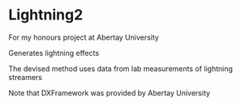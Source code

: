 # Lightning2
For my honours project at Abertay University

Generates lightning effects

The devised method uses data from lab measurements of lightning streamers

Note that DXFramework was provided by Abertay University
